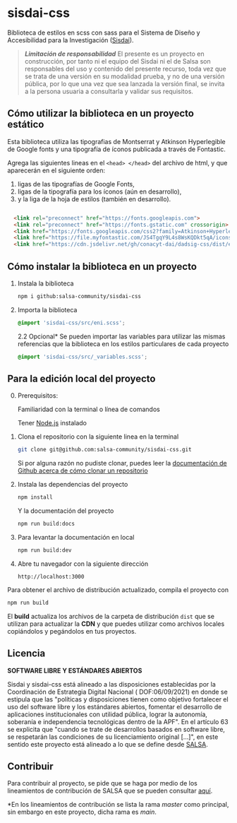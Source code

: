 # sisdai-css

Biblioteca de estilos en scss con sass para el Sistema de Diseño y Accesibilidad para la Investigación
([Sisdai](https://sisdai.conacyt.mx/)).

> **_Limitación de responsabilidad_**
> El presente es un proyecto en construcción, por tanto ni el equipo del Sisdai 
> ni el de Salsa son responsables del uso y contenido del presente recurso, 
> toda vez que se trata de una versión en su modalidad prueba, y no de una 
> versión pública, por lo que una vez que sea lanzada la versión final, 
> se invita a la persona usuaria a consultarla y validar sus requisitos.

## Cómo utilizar la biblioteca en un proyecto estático

Esta biblioteca utiliza las tipografias de Montserrat y Atkinson Hyperlegible de Google fonts y una tipografía de íconos
publicada a través de Fontastic.

Agrega las siguientes lineas en el `<head> </head>` del archivo de html, y que aparecerán en el siguiente orden:

1. ligas de las tipografías de Google Fonts,
2. ligas de la tipografía para los íconos (aún en desarrollo),
3. y la liga de la hoja de estilos (también en desarrollo).

``` html

  <link rel="preconnect" href="https://fonts.googleapis.com">
  <link rel="preconnect" href="https://fonts.gstatic.com" crossorigin>
  <link href="https://fonts.googleapis.com/css2?family=Atkinson+Hyperlegible&family=Montserrat:wght@400;500;600&display=swap" rel="stylesheet">
  <link href="https://file.myfontastic.com/JS4TgqY9L4s8WsKQDkt5qA/icons.css" rel="stylesheet">  
  <link href="https://cdn.jsdelivr.net/gh/conacyt-dai/dadsig-css/dist/eni.min.css" rel="stylesheet">

```

## Cómo instalar la biblioteca en un proyecto

1. Instala la biblioteca
    ``` sh
    npm i github:salsa-community/sisdai-css
    ```

2. Importa la biblioteca
    ``` css
    @import 'sisdai-css/src/eni.scss';
    ```
   2.2 Opcional*  Se pueden importar las variables para utilizar las mismas referencias que la biblioteca en los estilos
   particulares de cada proyecto
    ``` css
    @import 'sisdai-css/src/_variables.scss';
    ```

## Para la edición local del proyecto

0. Prerequisitos:

   Familiaridad con la terminal o línea de comandos

   Tener [Node.js](https://nodejs.org/es/) instalado


1. Clona el repositorio con la siguiente linea en la terminal

    ``` sh
    git clone git@github.com:salsa-community/sisdai-css.git
    ```
   Si por alguna razón no pudiste clonar, puedes leer la
   [documentación de Github acerca de cómo clonar un repositorio](https://docs.github.com/es/repositories/creating-and-managing-repositories/cloning-a-repository)

2. Instala las dependencias del proyecto

    ``` sh
    npm install
    ```

   Y la documentación del proyecto
    ``` sh
    npm run build:docs
    ```

3. Para levantar la documentación en local

    ``` sh
    npm run build:dev
    ```

4. Abre tu navegador con la siguiente dirección
    ```
    http://localhost:3000
    ```

Para obtener el archivo de distribución actualizado, compila el proyecto con

``` sh
npm run build
```

El **build** actualiza los archivos de la carpeta de distribución `dist` que se utilizan para actualizar la **CDN** y
que puedes utilizar como archivos locales copiándolos y pegándolos en tus proyectos.

## Licencia

**SOFTWARE LIBRE Y ESTÁNDARES ABIERTOS**

Sisdai y sisdai-css está alineado a las disposiciones establecidas por la Coordinación de Estrategia Digital Nacional (
DOF:06/09/2021) en donde se estipula que las "políticas y disposiciones tienen como objetivo fortalecer el uso del software
libre y los estándares abiertos, fomentar el desarrollo de aplicaciones institucionales con utilidad pública, lograr la
autonomía, soberanía e independencia tecnológicas dentro de la APF". En el artículo 63 se explicita que "cuando se trate
de desarrollos basados en software libre, se respetarán las condiciones de su licenciamiento original [...]", en este
sentido este proyecto está alineado a lo que se define desde [SALSA](https://salsa.crip.conacyt.mx/).

## Contribuir

Para contribuir al proyecto, se pide que se haga por medio de los lineamientos de contribución de SALSA que se
pueden consultar [aquí](https://salsa.crip.conacyt.mx/guidelines/contribute/).

*En los lineamientos de contribución se lista la rama _master_ como principal, sin embargo en este proyecto, dicha
rama es _main_.

